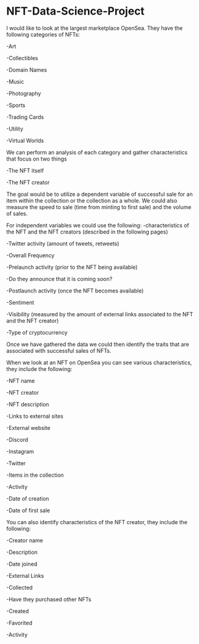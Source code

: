 # NFT-Data-Science-Project
I would like to look at the largest marketplace OpenSea. They have the following categories of NFTs:

  -Art
  
  -Collectibles
  
  -Domain Names
  
  -Music
  
  -Photography
  
  -Sports
  
  -Trading Cards
  
  -Utility
  
  -Virtual Worlds
  
  



We can perform an analysis of each category and gather characteristics that focus on two things

  -The NFT itself
  
  -The NFT creator
  

The goal would be to utilize a dependent variable of successful sale for an item within the collection or the collection as a whole. We could also measure the speed to sale (time from minting to first sale) and the volume of sales. 

For independent variables we could use the following:
  -characteristics of the NFT and the NFT creators (described in the following pages)
  
  -Twitter activity (amount of tweets, retweets)
  
  -Overall Frequency
  
  -Prelaunch activity (prior to the NFT being available)
  
  -Do they announce that it is coming soon?
  
  -Postlaunch activity (once the NFT becomes available)
  
  -Sentiment
  
  -Visibility (measured by the amount of external links associated to the NFT and the NFT creator)
  
  -Type of cryptocurrency
  

Once we have gathered the data we could then identify the traits that are associated with successful sales of NFTs. 

When we look at an NFT on OpenSea you can see various characteristics, they include the following:

 
 -NFT name
  
  
  -NFT creator
  
  -NFT description
  
  -Links to external sites 
  
  -External website
  
  -Discord
  
  -Instagram
  
  -Twitter
  
  -Items in the collection
  
  -Activity
  
  -Date of creation
  
  -Date of first sale
  
 
You can also identify characteristics of the NFT creator, they include the following:

  -Creator name
  
  -Description
  
  -Date joined 
  
  -External Links
  
  -Collected
  
  -Have they purchased other NFTs
  
  -Created
  
  -Favorited
  
  -Activity
  
